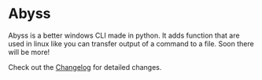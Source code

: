 # Abyss
Abyss is a better windows CLI made in python. It adds function that are used in linux like you can transfer output of a command to a file. Soon there will be more!

Check out the [Changelog](changelog.md) for detailed changes.